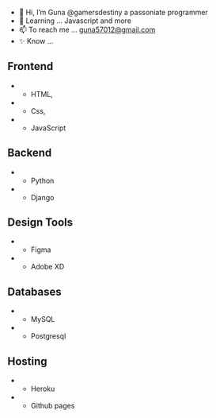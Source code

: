 - 👋 Hi, I’m  Guna @gamersdestiny a passoniate programmer
- 🌱 Learning ... Javascript and more
- 📫 To reach me ... guna57012@gmail.com
- ✨ Know ...
 ## Frontend
-   * HTML,
-   * Css,
-   * JavaScript
## Backend
-   * Python
-   * Django
## Design Tools
-   * Figma
-   * Adobe XD
## Databases
-   * MySQL
-   * Postgresql
## Hosting
-   * Heroku
-   * Github pages
